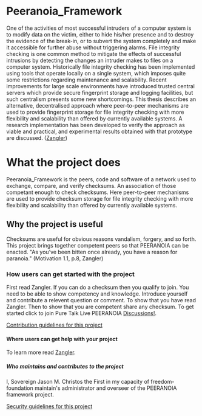 # Peeranoia_Framework 
One of the activities of most successful intruders of a computer system is to modify data on the victim, either to hide his/her presence and to destroy the evidence of the break-in, or to subvert the system completely and make it accessible for further abuse without triggering alarms. File integrity checking is one common method to mitigate the effects of successful intrusions by detecting the changes an intruder makes to files on a computer system. Historically file integrity checking has been implemented using tools that operate locally on a single system, which imposes quite some restrictions regarding maintenance and scalability. Recent improvements for large scale environments have introduced trusted central servers which provide secure fingerprint storage and logging facilities, but such centralism presents some new shortcomings. This thesis describes an alternative, decentralised approach where peer-to-peer mechanisms are used to provide fingerprint storage for file integrity checking with more flexibility and scalability than offered by currently available systems. A research implementation has been developed to verify the approach as viable and practical, and experimental results obtained with that prototype are discussed. ([Zangler](https://research.bond.edu.au/en/studentTheses/tamper-resistant-peer-to-peer-storage-for-file-integrity-checking))

# What the project does
Peeranoia_Framework is the peers, code and software of a network used to exchange, compare, and verify checksums. An association of those competant enough to check checksums. Here peer-to-peer mechanisms are used to provide checksum storage for file integrity checking with more flexibility and scalability than offered by currently available systems.

## Why the project is useful
Checksums are useful for obvious reasons vandalism, forgery, and so forth. This project brings together competent peers so that PEERANOIA can be enacted. "As you’ve been bitten once already, you have a reason for paranoia." (Motivation 1.1, p.8, Zangler)

### How users can get started with the project
First read Zangler. If you can do a checksum then you qualify to join. You need to be able to show competency and knowledge. Introduce yourself and contribute a relevent question or comment. To show that you have read Zangler. Then to show that you are competent share any checksum. To get started click to join Pure Talk Live PEERANOIA [Discussions!](https://github.com/freedom-foundation/Peeranoia_Framework/discussions/1). 

[Contribution guidelines for this project](docs/CONTRIBUTING.md)

#### Where users can get help with your project
To learn more read [Zangler](https://github.com/freedom-foundation/Peeranoia_Framework/blob/main/Zangerl_Thesis.4c326f00aa69c19d47b794ba3e521b09.pdf).

##### Who maintains and contributes to the project
I, Sovereign Jason M. Christos the First in my capacity of freedom-foundation maintain's administrator and overseer of the PEERANOIA framework project.

[Security guidelines for this project](docs/SECURITY.md) 
